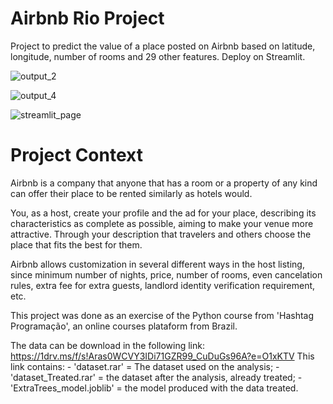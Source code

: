# Airbnb Rio Project
 Project to predict the value of a place posted on Airbnb based on latitude, longitude, number of rooms and 29 other features. Deploy on Streamlit.
 
![output_2](https://github.com/ranonbezerra/Airbnb_Rio_Project/assets/143265690/cce24cc7-46ba-4938-b8a3-cb2caba81779)

![output_4](https://github.com/ranonbezerra/Airbnb_Rio_Project/assets/143265690/5562e860-5cdc-49fc-8c80-7714492599c1)

![streamlit_page](https://github.com/ranonbezerra/Airbnb_Rio_Project/assets/143265690/d33fde23-a37a-4405-b429-c66cb6314f2b)

# Project Context

 Airbnb is a company that anyone that has a room or a property of any kind can offer their place to be rented similarly as hotels would. 

 You, as a host, create your profile and the ad for your place, describing its characteristics as complete as possible, aiming to make your venue more attractive. Through your description that travelers and others choose the place that fits the best for them.

 Airbnb allows customization in several different ways in the host listing, since minimum number of nights, price, number of rooms, even cancelation rules, extra fee for extra guests, landlord identity verification requirement, etc.

 This project was done as an exercise of the Python course from 'Hashtag Programação', an online courses plataform from Brazil.

 The data can be download in the following link: https://1drv.ms/f/s!Aras0WCVY3IDi71GZR99_CuDuGs96A?e=O1xKTV
 This link contains:
    - 'dataset.rar' = The dataset used on the analysis;
    - 'dataset_Treated.rar' = the dataset after the analysis, already treated;
    - 'ExtraTrees_model.joblib' = the model produced with the data treated.
